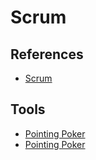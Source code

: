 # Scrum

## References

- [Scrum](https://desenvolvimentoagil.com.br/scrum/)

## Tools

- [Pointing Poker](https://pointingpoker.com/)
- [Pointing Poker](http://pointing.poker/)
